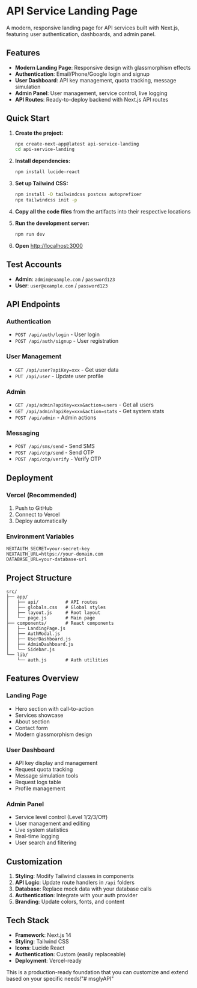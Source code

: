 # API Service Landing Page

A modern, responsive landing page for API services built with Next.js, featuring user authentication, dashboards, and admin panel.

## Features

- **Modern Landing Page**: Responsive design with glassmorphism effects
- **Authentication**: Email/Phone/Google login and signup
- **User Dashboard**: API key management, quota tracking, message simulation
- **Admin Panel**: User management, service control, live logging
- **API Routes**: Ready-to-deploy backend with Next.js API routes

## Quick Start

1. **Create the project:**
   ```bash
   npx create-next-app@latest api-service-landing
   cd api-service-landing
   ```

2. **Install dependencies:**
   ```bash
   npm install lucide-react
   ```

3. **Set up Tailwind CSS:**
   ```bash
   npm install -D tailwindcss postcss autoprefixer
   npx tailwindcss init -p
   ```

4. **Copy all the code files** from the artifacts into their respective locations

5. **Run the development server:**
   ```bash
   npm run dev
   ```

6. **Open** [http://localhost:3000](http://localhost:3000)

## Test Accounts

- **Admin**: `admin@example.com` / `password123`
- **User**: `user@example.com` / `password123`

## API Endpoints

### Authentication
- `POST /api/auth/login` - User login
- `POST /api/auth/signup` - User registration

### User Management  
- `GET /api/user?apiKey=xxx` - Get user data
- `PUT /api/user` - Update user profile

### Admin
- `GET /api/admin?apiKey=xxx&action=users` - Get all users
- `GET /api/admin?apiKey=xxx&action=stats` - Get system stats
- `POST /api/admin` - Admin actions

### Messaging
- `POST /api/sms/send` - Send SMS
- `POST /api/otp/send` - Send OTP
- `POST /api/otp/verify` - Verify OTP

## Deployment

### Vercel (Recommended)
1. Push to GitHub
2. Connect to Vercel
3. Deploy automatically

### Environment Variables
```env
NEXTAUTH_SECRET=your-secret-key
NEXTAUTH_URL=https://your-domain.com
DATABASE_URL=your-database-url
```

## Project Structure

```
src/
├── app/
│   ├── api/          # API routes
│   ├── globals.css   # Global styles
│   ├── layout.js     # Root layout
│   └── page.js       # Main page
├── components/       # React components
│   ├── LandingPage.js
│   ├── AuthModal.js
│   ├── UserDashboard.js
│   ├── AdminDashboard.js
│   └── Sidebar.js
└── lib/
    └── auth.js       # Auth utilities
```

## Features Overview

### Landing Page
- Hero section with call-to-action
- Services showcase
- About section
- Contact form
- Modern glassmorphism design

### User Dashboard
- API key display and management
- Request quota tracking
- Message simulation tools
- Request logs table
- Profile management

### Admin Panel
- Service level control (Level 1/2/3/Off)
- User management and editing
- Live system statistics
- Real-time logging
- User search and filtering

## Customization

1. **Styling**: Modify Tailwind classes in components
2. **API Logic**: Update route handlers in `/api` folders  
3. **Database**: Replace mock data with your database calls
4. **Authentication**: Integrate with your auth provider
5. **Branding**: Update colors, fonts, and content

## Tech Stack

- **Framework**: Next.js 14
- **Styling**: Tailwind CSS
- **Icons**: Lucide React
- **Authentication**: Custom (easily replaceable)
- **Deployment**: Vercel-ready

This is a production-ready foundation that you can customize and extend based on your specific needs!"# msglyAPI" 
